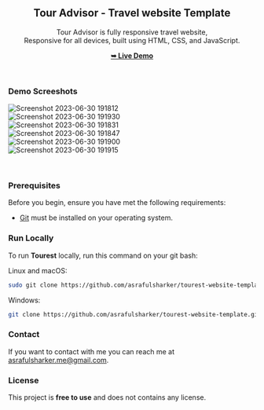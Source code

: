 <div align="center">
  
 
  <br />
  <br />

  <h2 align="center">Tour Advisor - Travel website Template</h2>

  Tour Advisor is fully responsive travel website, <br />Responsive for all devices, built using HTML, CSS, and JavaScript.

  <a href="https://touradvisorbd.netlify.app/"><strong>➥ Live Demo</strong></a>

</div>

<br />

### Demo Screeshots
![Screenshot 2023-06-30 191812](https://github.com/asrafulsharker/tourest-website-template/assets/64266026/c8866d3f-88ee-4189-864e-6d003112cc45)
<br/>
![Screenshot 2023-06-30 191930](https://github.com/asrafulsharker/tourest-website-template/assets/64266026/f8601236-7d8b-4807-a544-aef54a07226d)
<br/>
![Screenshot 2023-06-30 191831](https://github.com/asrafulsharker/tourest-website-template/assets/64266026/76ed5a38-327a-492b-a483-40231ab38217)
<br/>
![Screenshot 2023-06-30 191847](https://github.com/asrafulsharker/tourest-website-template/assets/64266026/824f9cd3-08d8-4ec5-9bd8-baf628bca3ae)
<br/>
![Screenshot 2023-06-30 191900](https://github.com/asrafulsharker/tourest-website-template/assets/64266026/baecfe62-c41f-4f9c-ad42-f834049c255b)
<br/>
![Screenshot 2023-06-30 191915](https://github.com/asrafulsharker/tourest-website-template/assets/64266026/5ba56062-2b22-4cb7-bcba-78890dbc03e3)

<br/>

### Prerequisites

Before you begin, ensure you have met the following requirements:

* [Git](https://git-scm.com/downloads "Download Git") must be installed on your operating system.

### Run Locally

To run **Tourest** locally, run this command on your git bash:

Linux and macOS:

```bash
sudo git clone https://github.com/asrafulsharker/tourest-website-template.git
```

Windows:

```bash
git clone https://github.com/asrafulsharker/tourest-website-template.git
```

### Contact

If you want to contact with me you can reach me at asrafulsharker.me@gmail.com.

### License

This project is **free to use** and does not contains any license.

 
 
